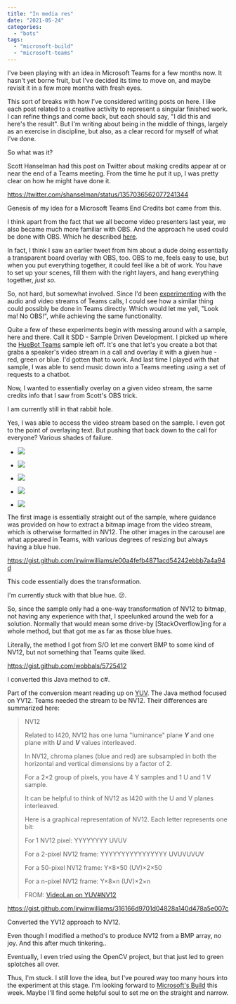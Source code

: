 ```yaml
---
title: "In media res"
date: "2021-05-24"
categories: 
  - "bots"
tags: 
  - "microsoft-build"
  - "microsoft-teams"
---
```


I've been playing with an idea in Microsoft Teams for a few months now. It hasn't yet borne fruit, but I've decided its time to move on, and maybe revisit it in a few more months with fresh eyes.

This sort of breaks with how I've considered writing posts on here. I like each post related to a creative activity to represent a singular finished work. I can refine things and come back, but each should say, "I did this and here's the result". But I'm writing about being in the middle of things, largely as an exercise in discipline, but also, as a clear record for myself of what I've done.

So what was it?

Scott Hanselman had this post on Twitter about making credits appear at or near the end of a Teams meeting. From the time he put it up, I was pretty clear on how he might have done it.

https://twitter.com/shanselman/status/1357036562077241344

Genesis of my idea for a Microsoft Teams End Credits bot came from this.

I think apart from the fact that we all become video presenters last year, we also became much more familiar with OBS. And the approach he used could be done with OBS. Which he described [here](https://www.youtube.com/watch?v=-oaikJCR6ec).

In fact, I think I saw an earlier tweet from him about a dude doing essentially a transparent board overlay with OBS, too. OBS to me, feels easy to use, but when you put everything together, it could feel like a bit of work. You have to set up your scenes, fill them with the right layers, and hang everything together, _just so._

So, not hard, but somewhat involved. Since I'd been [experimenting](https://irwinium.wordpress.com/2020/10/19/agents-of-teams/) with the audio and video streams of Teams calls, I could see how a similar thing could possibly be done in Teams directly. Which would let me yell, "Look ma! No OBS!", while achieving the same functionality.

Quite a few of these experiments begin with messing around with a sample, here and there. Call it SDD - Sample Driven Development. I picked up where the [HueBot Teams](https://github.com/microsoftgraph/microsoft-graph-comms-samples/tree/a4c6c6c8ae96cbd0125851dcc64278f9d02328cb/Samples/V1.0Samples/LocalMediaSamples/HueBot) sample left off. It's one that let's you create a bot that grabs a speaker's video stream in a call and overlay it with a given hue - red, green or blue. I'd gotten that to work. And last time I played with that sample, I was able to send music down into a Teams meeting using a set of requests to a chatbot.

Now, I wanted to essentially overlay on a given video stream, the same credits info that I saw from Scott's OBS trick.

I am currently still in that rabbit hole.

Yes, I was able to access the video stream based on the sample. I even got to the point of overlaying text. But pushing that back down to the call for everyone? Various shades of failure.

- ![](https://irwinium.files.wordpress.com/2021/05/blog1-go.png?w=1024)
    
- ![](https://irwinium.files.wordpress.com/2021/05/blog2-go-oversized.png?w=1024)
    
- ![](https://irwinium.files.wordpress.com/2021/05/blog3-go-half-oversized-1.png?w=1024)
    
- ![](https://irwinium.files.wordpress.com/2021/05/blog4-go-third-oversized-1.png?w=1024)
    
- ![](https://irwinium.files.wordpress.com/2021/05/blog5-go-quarterbutactual-1.png?w=1024)
    

The first image is essentially straight out of the sample, where guidance was provided on how to extract a bitmap image from the video stream, which is otherwise formatted in NV12. The other images in the carousel are what appeared in Teams, with various degrees of resizing but always having a blue hue.

https://gist.github.com/irwinwilliams/e00a4fefb4871acd54242ebbb7a4a94d

This code essentially does the transformation.

I'm currently stuck with that blue hue. 😕.

So, since the sample only had a one-way transformation of NV12 to bitmap, not having any experience with that, I speelunked around the web for a solution. Normally that would mean some drive-by \[StackOverflow\]ing for a whole method, but that got me as far as those blue hues.

Literally, the method I got from S/O let me convert BMP to some kind of NV12, but not something that Teams quite liked.

https://gist.github.com/wobbals/5725412

I converted this Java method to c#.

Part of the conversion meant reading up on [YUV](https://wiki.videolan.org/YUV#). The Java method focused on YV12. Teams needed the stream to be NV12. Their differences are summarized here:

> NV12
> 
> Related to I420, NV12 has one luma "luminance" plane _**Y**_ and one plane with _**U**_ and _**V**_ values interleaved.
> 
> In NV12, chroma planes (blue and red) are subsampled in both the horizontal and vertical dimensions by a factor of 2.
> 
> For a 2×2 group of pixels, you have 4 Y samples and 1 U and 1 V sample.
> 
> It can be helpful to think of NV12 as I420 with the U and V planes interleaved.
> 
> Here is a graphical representation of NV12. Each letter represents one bit:
> 
> For 1 NV12 pixel: YYYYYYYY UVUV
> 
> For a 2-pixel NV12 frame: YYYYYYYYYYYYYYYY UVUVUVUV
> 
> For a 50-pixel NV12 frame: Y×8×50 (UV)×2×50
> 
> For a n\-pixel NV12 frame: Y×8×n (UV)×2×n
> 
> FROM: [VideoLan on YUV#NV12](https://wiki.videolan.org/YUV#NV12)

https://gist.github.com/irwinwilliams/316166d9701d04828a140d478a5e007c

Converted the YV12 approach to NV12.

Even though I modified a method's to produce NV12 from a BMP array, no joy. And this after much tinkering..

Eventually, I even tried using the OpenCV project, but that just led to green splotches all over.

Thus, I'm stuck. I still love the idea, but I've poured way too many hours into the experiment at this stage. I'm looking forward to [Microsoft's Build](https://mybuild.microsoft.com/home?wt.mc_ID=iStarr) this week. Maybe I'll find some helpful soul to set me on the straight and narrow.
